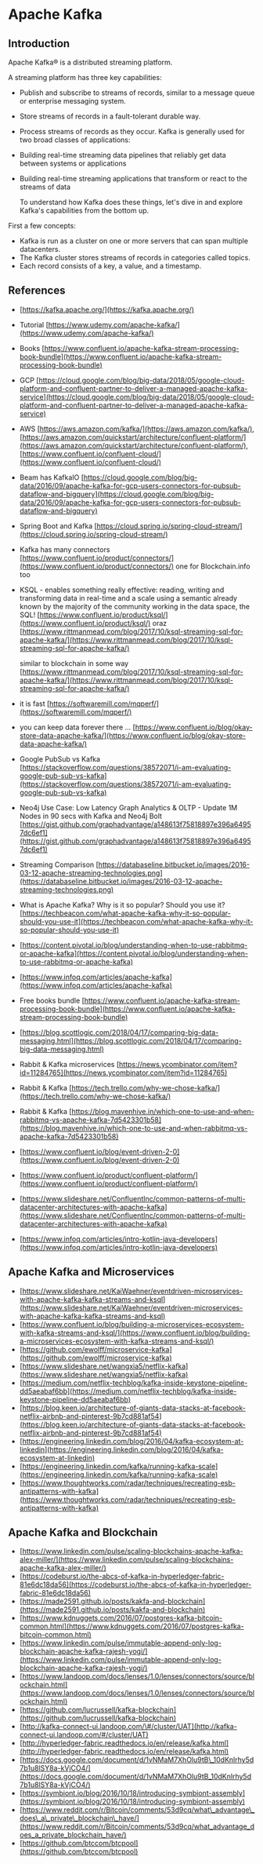 # Apache Kafka

## Introduction

Apache Kafka® is a distributed streaming platform.

A streaming platform has three key capabilities:

* Publish and subscribe to streams of records, similar to a message queue or enterprise messaging system.
* Store streams of records in a fault-tolerant durable way.
* Process streams of records as they occur. Kafka is generally used for two broad classes of applications:
* Building real-time streaming data pipelines that reliably get data between systems or applications
* Building real-time streaming applications that transform or react to the streams of data

  To understand how Kafka does these things, let's dive in and explore Kafka's capabilities from the bottom up.

First a few concepts:

* Kafka is run as a cluster on one or more servers that can span multiple datacenters.
* The Kafka cluster stores streams of records in categories called topics.
* Each record consists of a key, a value, and a timestamp.

## References

* [https://kafka.apache.org/](https://kafka.apache.org/)
* Tutorial [https://www.udemy.com/apache-kafka/](https://www.udemy.com/apache-kafka/)
* Books [https://www.confluent.io/apache-kafka-stream-processing-book-bundle](https://www.confluent.io/apache-kafka-stream-processing-book-bundle)
* GCP [https://cloud.google.com/blog/big-data/2018/05/google-cloud-platform-and-confluent-partner-to-deliver-a-managed-apache-kafka-service](https://cloud.google.com/blog/big-data/2018/05/google-cloud-platform-and-confluent-partner-to-deliver-a-managed-apache-kafka-service)
* AWS [https://aws.amazon.com/kafka/](https://aws.amazon.com/kafka/), [https://aws.amazon.com/quickstart/architecture/confluent-platform/](https://aws.amazon.com/quickstart/architecture/confluent-platform/), [https://www.confluent.io/confluent-cloud/](https://www.confluent.io/confluent-cloud/)
* Beam has KafkaIO [https://cloud.google.com/blog/big-data/2016/09/apache-kafka-for-gcp-users-connectors-for-pubsub-dataflow-and-bigquery](https://cloud.google.com/blog/big-data/2016/09/apache-kafka-for-gcp-users-connectors-for-pubsub-dataflow-and-bigquery)
* Spring Boot and Kafka [https://cloud.spring.io/spring-cloud-stream/](https://cloud.spring.io/spring-cloud-stream/)
* Kafka has many connectors [https://www.confluent.io/product/connectors/](https://www.confluent.io/product/connectors/) one for Blockchain.info too
* KSQL - enables something really effective: reading, writing and transforming data in real-time and a scale using a semantic already known by the majority of the community working in the data space, the SQL! [https://www.confluent.io/product/ksql/](https://www.confluent.io/product/ksql/) oraz [https://www.rittmanmead.com/blog/2017/10/ksql-streaming-sql-for-apache-kafka/](https://www.rittmanmead.com/blog/2017/10/ksql-streaming-sql-for-apache-kafka/)

  similar to blockchain in some way [https://www.rittmanmead.com/blog/2017/10/ksql-streaming-sql-for-apache-kafka/](https://www.rittmanmead.com/blog/2017/10/ksql-streaming-sql-for-apache-kafka/)

* it is fast [https://softwaremill.com/mqperf/](https://softwaremill.com/mqperf/)
* you can keep data forever there ... [https://www.confluent.io/blog/okay-store-data-apache-kafka/](https://www.confluent.io/blog/okay-store-data-apache-kafka/)
* Google PubSub vs Kafka [https://stackoverflow.com/questions/38572071/i-am-evaluating-google-pub-sub-vs-kafka](https://stackoverflow.com/questions/38572071/i-am-evaluating-google-pub-sub-vs-kafka)
* Neo4j Use Case: Low Latency Graph Analytics & OLTP - Update 1M Nodes in 90 secs with Kafka and Neo4j Bolt [https://gist.github.com/graphadvantage/a148613f75818897e396a64957dc6ef1](https://gist.github.com/graphadvantage/a148613f75818897e396a64957dc6ef1)
* Streaming Comparison [https://databaseline.bitbucket.io/images/2016-03-12-apache-streaming-technologies.png](https://databaseline.bitbucket.io/images/2016-03-12-apache-streaming-technologies.png)
* What is Apache Kafka? Why is it so popular? Should you use it? [https://techbeacon.com/what-apache-kafka-why-it-so-popular-should-you-use-it](https://techbeacon.com/what-apache-kafka-why-it-so-popular-should-you-use-it)
* [https://content.pivotal.io/blog/understanding-when-to-use-rabbitmq-or-apache-kafka](https://content.pivotal.io/blog/understanding-when-to-use-rabbitmq-or-apache-kafka)
* [https://www.infoq.com/articles/apache-kafka](https://www.infoq.com/articles/apache-kafka)
* Free books bundle [https://www.confluent.io/apache-kafka-stream-processing-book-bundle](https://www.confluent.io/apache-kafka-stream-processing-book-bundle)
* [https://blog.scottlogic.com/2018/04/17/comparing-big-data-messaging.html](https://blog.scottlogic.com/2018/04/17/comparing-big-data-messaging.html)
* Rabbit & Kafka microservices [https://news.ycombinator.com/item?id=11284765](https://news.ycombinator.com/item?id=11284765)
* Rabbit & Kafka [https://tech.trello.com/why-we-chose-kafka/](https://tech.trello.com/why-we-chose-kafka/)
* Rabbit & Kafka [https://blog.mavenhive.in/which-one-to-use-and-when-rabbitmq-vs-apache-kafka-7d5423301b58](https://blog.mavenhive.in/which-one-to-use-and-when-rabbitmq-vs-apache-kafka-7d5423301b58)
* [https://www.confluent.io/blog/event-driven-2-0](https://www.confluent.io/blog/event-driven-2-0)
* [https://www.confluent.io/product/confluent-platform/](https://www.confluent.io/product/confluent-platform/)
* [https://www.slideshare.net/ConfluentInc/common-patterns-of-multi-datacenter-architectures-with-apache-kafka](https://www.slideshare.net/ConfluentInc/common-patterns-of-multi-datacenter-architectures-with-apache-kafka)
* [https://www.infoq.com/articles/intro-kotlin-java-developers](https://www.infoq.com/articles/intro-kotlin-java-developers)

## Apache Kafka and Microservices

* [https://www.slideshare.net/KaiWaehner/eventdriven-microservices-with-apache-kafka-kafka-streams-and-ksql](https://www.slideshare.net/KaiWaehner/eventdriven-microservices-with-apache-kafka-kafka-streams-and-ksql)
* [https://www.confluent.io/blog/building-a-microservices-ecosystem-with-kafka-streams-and-ksql/](https://www.confluent.io/blog/building-a-microservices-ecosystem-with-kafka-streams-and-ksql/)
* [https://github.com/ewolff/microservice-kafka](https://github.com/ewolff/microservice-kafka)
* [https://www.slideshare.net/wangxia5/netflix-kafka](https://www.slideshare.net/wangxia5/netflix-kafka)
* [https://medium.com/netflix-techblog/kafka-inside-keystone-pipeline-dd5aeabaf6bb](https://medium.com/netflix-techblog/kafka-inside-keystone-pipeline-dd5aeabaf6bb)
* [https://blog.keen.io/architecture-of-giants-data-stacks-at-facebook-netflix-airbnb-and-pinterest-9b7cd881af54](https://blog.keen.io/architecture-of-giants-data-stacks-at-facebook-netflix-airbnb-and-pinterest-9b7cd881af54)
* [https://engineering.linkedin.com/blog/2016/04/kafka-ecosystem-at-linkedin](https://engineering.linkedin.com/blog/2016/04/kafka-ecosystem-at-linkedin)
* [https://engineering.linkedin.com/kafka/running-kafka-scale](https://engineering.linkedin.com/kafka/running-kafka-scale)
* [https://www.thoughtworks.com/radar/techniques/recreating-esb-antipatterns-with-kafka](https://www.thoughtworks.com/radar/techniques/recreating-esb-antipatterns-with-kafka)

## Apache Kafka and Blockchain

* [https://www.linkedin.com/pulse/scaling-blockchains-apache-kafka-alex-miller/](https://www.linkedin.com/pulse/scaling-blockchains-apache-kafka-alex-miller/)
* [https://codeburst.io/the-abcs-of-kafka-in-hyperledger-fabric-81e6dc18da56](https://codeburst.io/the-abcs-of-kafka-in-hyperledger-fabric-81e6dc18da56)
* [https://made2591.github.io/posts/kakfa-and-blockchain](https://made2591.github.io/posts/kakfa-and-blockchain)
* [https://www.kdnuggets.com/2016/07/postgres-kafka-bitcoin-common.html](https://www.kdnuggets.com/2016/07/postgres-kafka-bitcoin-common.html)
* [https://www.linkedin.com/pulse/immutable-append-only-log-blockchain-apache-kafka-rajesh-yogi/](https://www.linkedin.com/pulse/immutable-append-only-log-blockchain-apache-kafka-rajesh-yogi/)
* [https://www.landoop.com/docs/lenses/1.0/lenses/connectors/source/blockchain.html](https://www.landoop.com/docs/lenses/1.0/lenses/connectors/source/blockchain.html)
* [https://github.com/lucrussell/kafka-blockchain](https://github.com/lucrussell/kafka-blockchain)
* [http://kafka-connect-ui.landoop.com/\#/cluster/UAT](http://kafka-connect-ui.landoop.com/#/cluster/UAT)
* [http://hyperledger-fabric.readthedocs.io/en/release/kafka.html](http://hyperledger-fabric.readthedocs.io/en/release/kafka.html)
* [https://docs.google.com/document/d/1vNMaM7XhOlu9tB\_10dKnlrhy5d7b1u8lSY8a-kVjCO4/](https://docs.google.com/document/d/1vNMaM7XhOlu9tB_10dKnlrhy5d7b1u8lSY8a-kVjCO4/)
* [https://symbiont.io/blog/2016/10/18/introducing-symbiont-assembly](https://symbiont.io/blog/2016/10/18/introducing-symbiont-assembly)
* [https://www.reddit.com/r/Bitcoin/comments/53d9cq/what\_advantage\_does\_a\_private\_blockchain\_have/](https://www.reddit.com/r/Bitcoin/comments/53d9cq/what_advantage_does_a_private_blockchain_have/)
* [https://github.com/btccom/btcpool](https://github.com/btccom/btcpool)

